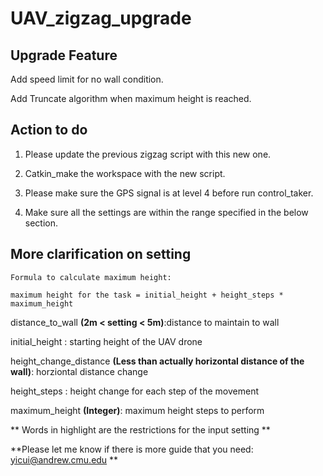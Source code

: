 # UAV_zigzag_upgrade

## Upgrade Feature
Add speed limit for no wall condition.

Add Truncate algorithm when maximum height is reached.

## Action to do

1. Please update the previous zigzag script with this new one.

2. Catkin_make the workspace with the new script.

3. Please make sure the GPS signal is at level 4 before run control_taker.

4. Make sure all the settings are within the range specified in the below section.

## More clarification on setting

```Formula to calculate maximum height:```

```maximum height for the task = initial_height + height_steps * maximum_height ```

distance_to_wall **(2m < setting < 5m)**:distance to maintain to wall

initial_height : starting height of the UAV drone

height_change_distance **(Less than actually horizontal distance of the wall)**: horziontal distance change

height_steps : height change for each step of the movement

maximum_height **(Integer)**: maximum height steps to perform


** Words in highlight are the restrictions for the input setting **


**Please let me know if there is more guide that you need: yicui@andrew.cmu.edu **
